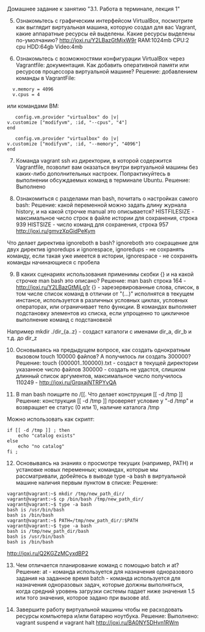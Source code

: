 Домашнее задание к занятию "3.1. Работа в терминале, лекция 1"

5. Ознакомьтесь с графическим интерфейсом VirtualBox, посмотрите как выглядит виртуальная машина, которую создал для вас Vagrant, 
какие аппаратные ресурсы ей выделены. Какие ресурсы выделены по-умолчанию?
 http://joxi.ru/Y2LBazGtMjxW9r
RAM:1024mb
CPU:2 cpu
HDD:64gb
Video:4mb

6. Ознакомьтесь с возможностями конфигурации VirtualBox через Vagrantfile: документация. Как добавить оперативной памяти или ресурсов процессора виртуальной машине?
Решение:
добавлением команды в VagrantFile:
```
  v.memory = 4096
  v.cpus = 4
```
или командами ВМ:
```
   config.vm.provider "virtualbox" do |v|
v.customize ["modifyvm", :id, "--cpus", "4"]
end
   
   config.vm.provider "virtualbox" do |v|
v.customize ["modifyvm", :id, "--memory", "4096"]
end
```
7. Команда vagrant ssh из директории, в которой содержится Vagrantfile, позволит вам оказаться внутри виртуальной машины без каких-либо дополнительных настроек. 
Попрактикуйтесь в выполнении обсуждаемых команд в терминале Ubuntu.
Решение:
Выполнено    

8. Ознакомиться с разделами man bash, почитать о настройках самого bash:
Решение: какой переменной можно задать длину журнала history, и на какой строчке manual это описывается?
 HISTFILESIZE - максимальное число строк в файле истории для сохранения, строка 939
 HISTSIZE - число команд для сохранения, строка 957 
 http://joxi.ru/gmvzXpGidPeKym

Что делает директива ignoreboth в bash?
ignoreboth это сокращение для двух директив ignoredups и ignorespace, 
 ignoredups - не сохранять команду, если такая уже имеется в истории,
 ignorespace - не сохранять команды начинающиеся с пробела
   
9. В каких сценариях использования применимы скобки {} и на какой строчке man bash это описано?
Решение:
man bash строка 164 - http://joxi.ru/Y2LBazGtMjLg1r
{} - зарезервированные слова, список, в том числе список команд в отличии от "(...)" исполнятся в текущем инстансе, 
используется в различных условных циклах, условных операторах, или ограничивает тело функции.
В командах выполняет подстановку элементов из списка, если упрощенно то цикличное выполнение команд с подстановкой
 
Например mkdir ./dir_{a..z} - создаст каталоги с именами dir_a, dir_b и т.д. до dir_z

10. Основываясь на предыдущем вопросе, как создать однократным вызовом touch 100000 файлов? А получилось ли создать 300000?
Решение:
touch {000001..100000}.txt - создаст в текущей директории указанное число файлов
300000 - создать не удастся, слишком длинный список аргументов, максимальное число получилось 110249 - http://joxi.ru/GrqxajNTRPYvQA

11. В man bash поищите по /\[\[. Что делает конструкция [[ -d /tmp ]]
Решение:
конструкция [[ -d /tmp ]] проверяет условие у "-d /tmp" и возвращает ее статус (0 или 1), наличие каталога /tmp

Можно использовать как скрипт:
```
if [[ -d /tmp ]] ; then
    echo "catalog exists"
else
    echo "no catalog"
fi ;
```
12. Основываясь на знаниях о просмотре текущих (например, PATH) и установке новых переменных; командах, которые мы рассматривали, добейтесь в выводе type -a bash в виртуальной машине наличия первым пунктом в списке:
Решение:
```
vagrant@vagrant:~$ mkdir /tmp/new_path_dir/
vagrant@vagrant:~$ cp /bin/bash /tmp/new_path_dir/
vagrant@vagrant:~$ type -a bash
bash is /usr/bin/bash
bash is /bin/bash
vagrant@vagrant:~$ PATH=/tmp/new_path_dir/:$PATH
vagrant@vagrant:~$ type -a bash
bash is /tmp/new_path_dir/bash
bash is /usr/bin/bash
bash is /bin/bash
```
http://joxi.ru/Q2KGZzMCyxdBP2

13. Чем отличается планирование команд с помощью batch и at?
Решение:
at - команда используется для назначения одноразового задания на заданное время 
batch - команда используется для назначения одноразовых задач, которые должны выполняться, когда средний уровень загрузки системы падает ниже значения 1.5 или того значения, которое задано при вызове atd.

14. Завершите работу виртуальной машины чтобы не расходовать ресурсы компьютера и/или батарею ноутбука.
Решение:
Выполнено: vagrant suspend и vagrant halt http://joxi.ru/BA0NY5DHvn1RWm

